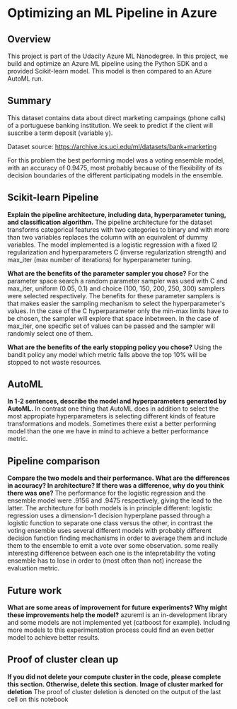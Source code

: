 # Optimizing an ML Pipeline in Azure

## Overview
This project is part of the Udacity Azure ML Nanodegree.
In this project, we build and optimize an Azure ML pipeline using the Python SDK and a provided Scikit-learn model.
This model is then compared to an Azure AutoML run.

## Summary
This dataset contains data about direct marketing campaings (phone calls) of a portuguese banking institution. We seek to predict if the client will suscribe a term deposit (variable y).

Dataset source:
https://archive.ics.uci.edu/ml/datasets/bank+marketing

For this problem the best performing model was a voting ensemble model, with an accuracy of 0.9475, most probably because of the flexibility of its decision boundaries of the different participating models in the ensemble.

## Scikit-learn Pipeline
**Explain the pipeline architecture, including data, hyperparameter tuning, and classification algorithm.**
The pipeline architecture for the dataset transforms categorical features with two categories to binary and with more than two variables replaces the column with an equivalent of dummy variables. The model implemented is a logistic regression with a fixed l2 regularization and hyperparameters C (inverse regularization strength) and max_iter (max number of iterations) for hyperparameter tuning.

**What are the benefits of the parameter sampler you chose?**
For the parameter space search a random parameter sampler was used with C and max_iter, uniform (0.05, 0.1) and choice (100, 150, 200, 250, 300) samplers were selected respectively.
The benefits for these parameter samplers is that makes easier the sampling mechanism to select the hyperparameter's values. In the case of the C hyperparameter only the min-max limits have to be chosen, the sampler will explore that space inbetween. In the case of max_iter, one specific set of values can be passed and the sampler will randomly select one of them.

**What are the benefits of the early stopping policy you chose?**
Using the bandit policy any model which metric falls above the top 10% will be stopped to not waste resources.

## AutoML
**In 1-2 sentences, describe the model and hyperparameters generated by AutoML.**
In contrast one thing that AutoML does in addition to select the most appropiate hyperparameters is selecting different kinds of feature transformations and models. Sometimes there exist a better performing model than the one we have in mind to achieve a better performance metric.

## Pipeline comparison
**Compare the two models and their performance. What are the differences in accuracy? In architecture? If there was a difference, why do you think there was one?**
The performance for the logistic regression and the ensemble model were .9156 and .9475 respectively, giving the lead to the latter. The architecture for both models is in principle different: logistic regression uses a dimension-1 decision hyperplane passed through a logistic function to separate one class versus the other, in contrast the voting ensemble uses several different models with probably different decision function finding mechanisms in order to average them and include them to the ensemble to emit a vote over some observation. some really interesting difference between each one is the intepretability the voting ensemble has to lose in order to (most often than not) increase the evaluation metric.

## Future work
**What are some areas of improvement for future experiments? Why might these improvements help the model?**
azureml is an in-development library and some models are not implemented yet (catboost for example). Including more models to this experimentation process could find an even better model to achieve better results.

## Proof of cluster clean up
**If you did not delete your compute cluster in the code, please complete this section. Otherwise, delete this section.**
**Image of cluster marked for deletion**
The proof of cluster deletion is denoted on the output of the last cell on this notebook
